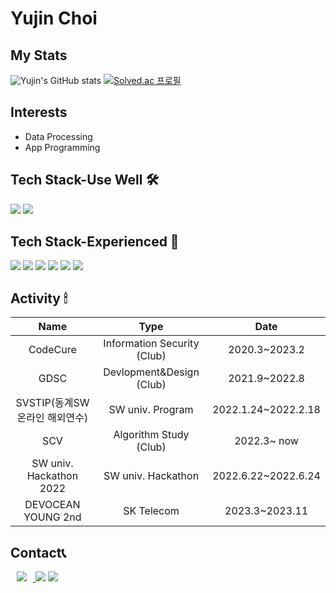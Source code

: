 
# Yujin Choi
## My Stats
![Yujin's GitHub stats](https://github-readme-stats.vercel.app/api?username=yujin37&show_icons=true&theme=gruvbox)
[![Solved.ac
프로필](http://mazassumnida.wtf/api/v2/generate_badge?boj=abby0616)](https://solved.ac/abby0616)

## Interests
* Data Processing
* App Programming


##  Tech Stack-Use Well 🛠


<img src="https://img.shields.io/badge/python-3776AB?style=flat-square&logo=python&logoColor=white"> <img src="https://img.shields.io/badge/c-A8B9CC?style=flat-square&logo=c&logoColor=white"/></a>
<br>

##  Tech Stack-Experienced 🔩

<img src="https://img.shields.io/badge/flask-000000?style=flat-square&logo=flask&logoColor=white"> <img src="https://img.shields.io/badge/mysql-4479A1?style=flat-square&logo=mysql&logoColor=white"> <img src="https://img.shields.io/badge/html5-E34F26?style=flat-square&logo=html5&logoColor=white"> <img src="https://img.shields.io/badge/css-1572B6?style=flat-square&logo=css3&logoColor=white"> <img src="https://img.shields.io/badge/flutter-02569B?style=flat-square&logo=flutter&logoColor=white"> <img src="https://img.shields.io/badge/javascript-F7DF1E?style=flat-square&logo=javascript&logoColor=white">
<br>

##  Activity 🕯

|Name|Type|Date|
|:---:|:---:|:---:|
|CodeCure|Information Security (Club)|2020.3~2023.2|
|GDSC|Devlopment&Design (Club)|2021.9~2022.8|
|SVSTIP(동계SW 온라인 해외연수)|SW univ. Program|2022.1.24~2022.2.18|
|SCV|Algorithm Study (Club)|2022.3~ now|
|SW univ. Hackathon 2022|SW univ. Hackathon|2022.6.22~2022.6.24|
|DEVOCEAN YOUNG 2nd|SK Telecom|2023.3~2023.11|

## Contact📞
    
<a href="mailto:yj061628@gmail.com">
<img src="https://img.shields.io/badge/Gmail-d14836?style=flat-square&logo=Gmail&logoColor=white&link=mailto:yj061628@gmail.com" style="height : auto; margin-left : 10px; margin-right : 10px;"/>
</a>
<a href="https://yujinni-coding.tistory.com/"><img src="https://img.shields.io/badge/Tistory-9370DB?style=flat-square&logo=GitHub Sponsors&logoColor=white&link=https://yujinni-coding.tistory.com/"/></a>
<a href="https://clever-germanium-cb9.notion.site/6fa36e0cb88942eaa18b86f0c179eb4b" target="_blank"><img src="https://img.shields.io/badge/Notion-000000?style=flat-square&logo=Notion&logoColor=white"/></a>
